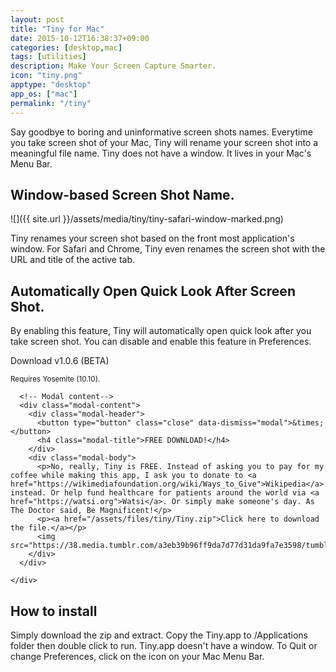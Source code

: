 ```yaml
---
layout: post
title: "Tiny for Mac"
date: 2015-10-12T16:38:37+09:00
categories: [desktop,mac]
tags: [utilities]
description: Make Your Screen Capture Smarter.
icon: "tiny.png"
apptype: "desktop"
app_os: ["mac"]
permalink: "/tiny"
---
```


Say goodbye to boring and uninformative screen shots names. Everytime you take screen shot of your Mac, Tiny will rename your screen shot into a meaningful file name. Tiny does not have a window. It lives in your Mac's Menu Bar.

## Window-based Screen Shot Name.

![]({{ site.url }}/assets/media/tiny/tiny-safari-window-marked.png)

Tiny renames your screen shot based on the front most application's window. For Safari and Chrome, Tiny even renames the screen shot with the URL and title of the active tab.

## Automatically Open Quick Look After Screen Shot.

By enabling this feature, Tiny will automatically open quick look after you take screen shot. You can disable and enable this feature in Preferences.

<div class="tinydownload">
  <a class="btn btn-primary btn-lg btn-tinydownload" role="button">Download v1.0.6 (BETA)</a>
  <p><small>Requires Yosemite (10.10).</small></p>
  <!-- Modal -->
  <div id="myModal" class="modal fade" role="dialog">
    <div class="modal-dialog">

      <!-- Modal content-->
      <div class="modal-content">
        <div class="modal-header">
          <button type="button" class="close" data-dismiss="modal">&times;</button>
          <h4 class="modal-title">FREE DOWNLOAD!</h4>
        </div>
        <div class="modal-body">
          <p>No, really, Tiny is FREE. Instead of asking you to pay for my coffee while making this app, I ask you to donate to <a href="https://wikimediafoundation.org/wiki/Ways_to_Give">Wikipedia</a> instead. Or help fund healthcare for patients around the world via <a href="https://watsi.org">Watsi</a>. Or simply make someone's day. As The Doctor said, Be Magnificent!</p>
          <p><a href="/assets/files/tiny/Tiny.zip">Click here to download the file.</a></p>
          <img src="https://38.media.tumblr.com/a3eb39b96ff9da7d77d31da9fa7e3598/tumblr_mi8ggsHpW21rzqimpo1_500.gif">
        </div>
      </div>

    </div>
  </div>
</div>

## How to install

Simply download the zip and extract. Copy the Tiny.app to /Applications folder then double click to run. Tiny.app doesn't have a window. To Quit or change Preferences, click on the icon on your Mac Menu Bar.

<script src="//code.jquery.com/jquery-1.11.3.min.js"></script>
<script src="//code.jquery.com/jquery-migrate-1.2.1.min.js"></script>
<script type="text/javascript">
    $('.btn-tinydownload').click(function () {
      $('#myModal').modal('show');
    });
</script>
